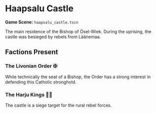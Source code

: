 # Haapsalu Castle

**Game Scene:** `haapsalu_castle.tscn`

The main residence of the Bishop of Ösel-Wiek. During the uprising, the castle was besieged by rebels from Läänemaa.

## Factions Present

### The Livonian Order ✠ 
While technically the seat of a Bishop, the Order has a strong interest in defending this Catholic stronghold.

### The Harju Kings ✊🏻
The castle is a siege target for the rural rebel forces.
